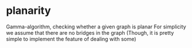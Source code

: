 # planarity
Gamma-algorithm, checking whether a given graph is planar
</b>
For simplicity we assume that there are no bridges in the graph (Though, it is pretty simple to implement the feature of dealing with some)
